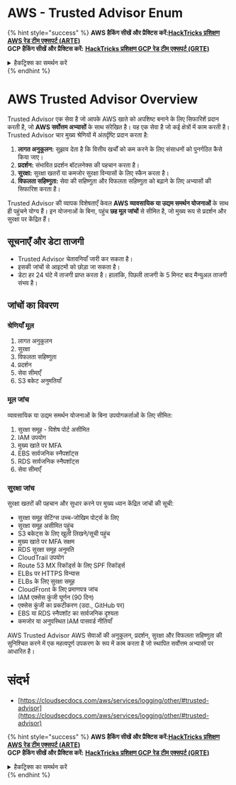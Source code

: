 # AWS - Trusted Advisor Enum

{% hint style="success" %}
**AWS हैकिंग सीखें और प्रैक्टिस करें:**<img src="/.gitbook/assets/image.png" alt="" data-size="line">[**HackTricks प्रशिक्षण AWS रेड टीम एक्सपर्ट (ARTE)**](https://training.hacktricks.xyz/courses/arte)<img src="/.gitbook/assets/image.png" alt="" data-size="line">\
**GCP हैकिंग सीखें और प्रैक्टिस करें:** <img src="/.gitbook/assets/image (2).png" alt="" data-size="line">[**HackTricks प्रशिक्षण GCP रेड टीम एक्सपर्ट (GRTE)**<img src="/.gitbook/assets/image (2).png" alt="" data-size="line">](https://training.hacktricks.xyz/courses/grte)

<details>

<summary>हैकट्रिक्स का समर्थन करें</summary>

* [**सब्सक्रिप्शन योजनाएं**](https://github.com/sponsors/carlospolop) की जाँच करें!
* **शामिल हों** 💬 [**डिस्कॉर्ड समूह**](https://discord.gg/hRep4RUj7f) या [**टेलीग्राम समूह**](https://t.me/peass) और हमें **ट्विटर** 🐦 [**@hacktricks\_live**](https://twitter.com/hacktricks\_live)** पर **फॉलो** करें।
* **हैकिंग ट्रिक्स साझा करें, PRs सबमिट करके** [**HackTricks**](https://github.com/carlospolop/hacktricks) और [**HackTricks Cloud**](https://github.com/carlospolop/hacktricks-cloud) github रिपॉसिटरी में।

</details>
{% endhint %}

# AWS Trusted Advisor Overview

Trusted Advisor एक सेवा है जो आपके AWS खाते को अपशिष्ट बनाने के लिए सिफारिशें प्रदान करती है, जो **AWS सर्वोत्तम अभ्यासों** के साथ संरेखित है। यह एक सेवा है जो कई क्षेत्रों में काम करती है। Trusted Advisor चार मुख्य श्रेणियों में अंतर्दृष्टि प्रदान करता है:

1. **लागत अनुकूलन:** सुझाव देता है कि वित्तीय खर्चों को कम करने के लिए संसाधनों को पुनर्गठित कैसे किया जाए।
2. **प्रदर्शन:** संभावित प्रदर्शन बॉटलनेक्स की पहचान करता है।
3. **सुरक्षा:** सुरक्षा खतरों या कमजोर सुरक्षा विन्यासों के लिए स्कैन करता है।
4. **विफलता सहिष्णुता:** सेवा की सहिष्णुता और विफलता सहिष्णुता को बढ़ाने के लिए अभ्यासों की सिफारिश करता है।

Trusted Advisor की व्यापक विशेषताएँ केवल **AWS व्यावसायिक या उद्यम समर्थन योजनाओं** के साथ ही पहुंचने योग्य हैं। इन योजनाओं के बिना, पहुंच **छह मूल जांचों** से सीमित है, जो मुख्य रूप से प्रदर्शन और सुरक्षा पर केंद्रित हैं।

## सूचनाएँ और डेटा ताजगी

- Trusted Advisor चेतावनियाँ जारी कर सकता है।
- इसकी जांचों से आइटमों को छोड़ा जा सकता है।
- डेटा हर 24 घंटे में ताजगी प्राप्त करता है। हालांकि, पिछली ताजगी के 5 मिनट बाद मैन्युअल ताजगी संभव है।

## **जांचों का विवरण**

### श्रेणियाँ मूल

1. लागत अनुकूलन
2. सुरक्षा
3. विफलता सहिष्णुता
4. प्रदर्शन
5. सेवा सीमाएँ
6. S3 बकेट अनुमतियाँ

### मूल जांच

व्यावसायिक या उद्यम समर्थन योजनाओं के बिना उपयोगकर्ताओं के लिए सीमित:

1. सुरक्षा समूह - विशेष पोर्ट असीमित
2. IAM उपयोग
3. मुख्य खाते पर MFA
4. EBS सार्वजनिक स्नैपशॉट्स
5. RDS सार्वजनिक स्नैपशॉट्स
6. सेवा सीमाएँ

### सुरक्षा जांच

सुरक्षा खतरों की पहचान और सुधार करने पर मुख्य ध्यान केंद्रित जांचों की सूची:

- सुरक्षा समूह सेटिंग्स उच्च-जोखिम पोर्ट्स के लिए
- सुरक्षा समूह असीमित पहुंच
- S3 बकेट्स के लिए खुली लिखने/सूची पहुंच
- मुख्य खाते पर MFA सक्षम
- RDS सुरक्षा समूह अनुमति
- CloudTrail उपयोग
- Route 53 MX रिकॉर्ड्स के लिए SPF रिकॉर्ड्स
- ELBs पर HTTPS विन्यास
- ELBs के लिए सुरक्षा समूह
- CloudFront के लिए प्रमाणपत्र जांच
- IAM एक्सेस कुंजी घूर्णन (90 दिन)
- एक्सेस कुंजी का प्रकटीकरण (उदा., GitHub पर)
- EBS या RDS स्नैपशॉट का सार्वजनिक दृश्यता
- कमजोर या अनुपस्थित IAM पासवर्ड नीतियाँ

AWS Trusted Advisor AWS सेवाओं की अनुकूलन, प्रदर्शन, सुरक्षा और विफलता सहिष्णुता की सुनिश्चित करने में एक महत्वपूर्ण उपकरण के रूप में काम करता है जो स्थापित सर्वोत्तम अभ्यासों पर आधारित है।


# **संदर्भ**

* [https://cloudsecdocs.com/aws/services/logging/other/#trusted-advisor](https://cloudsecdocs.com/aws/services/logging/other/#trusted-advisor)

{% hint style="success" %}
**AWS हैकिंग सीखें और प्रैक्टिस करें:**<img src="/.gitbook/assets/image.png" alt="" data-size="line">[**HackTricks प्रशिक्षण AWS रेड टीम एक्सपर्ट (ARTE)**](https://training.hacktricks.xyz/courses/arte)<img src="/.gitbook/assets/image.png" alt="" data-size="line">\
**GCP हैकिंग सीखें और प्रैक्टिस करें:** <img src="/.gitbook/assets/image (2).png" alt="" data-size="line">[**HackTricks प्रशिक्षण GCP रेड टीम एक्सपर्ट (GRTE)**<img src="/.gitbook/assets/image (2).png" alt="" data-size="line">](https://training.hacktricks.xyz/courses/grte)

<details>

<summary>हैकट्रिक्स का समर्थन करें</summary>

* [**सब्सक्रिप्शन योजनाएं**](https://github.com/sponsors/carlospolop) की जाँच करें!
* **शामिल हों** 💬 [**डिस्कॉर्ड समूह**](https://discord.gg/hRep4RUj7f) या [**टेलीग्राम समूह**](https://t.me/peass) और हमें **ट्विटर** 🐦 [**@hacktricks\_live**](https://twitter.com/hacktricks\_live)** पर **फॉलो** करें।
* **हैकिंग ट्रिक्स साझा करें, PRs सबमिट करके** [**HackTricks**](https://github.com/carlospolop/hacktricks) और [**HackTricks Cloud**](https://github.com/carlospolop/hacktricks-cloud) github रिपॉसिटरी में।

</details>
{% endhint %}
